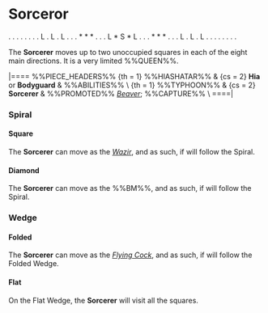 # Sorceror

<div class = "movement">
. . . . . . .
. L . L . L .
. . * * * . .
. L * S * L .
. . * * * . .
. L . L . L .
. . . . . . .
</div>

The **Sorcerer** moves up to two unoccupied squares in each of the
eight main directions. It is a very limited %%QUEEN%%.

|====
%%PIECE_HEADERS%%
  {th = 1}  %%HIASHATAR%%
& {cs = 2}  **Hia** or **Bodyguard**
&           %%ABILITIES%% \\
  {th = 1}  %%TYPHOON%%
& {cs = 2}  **Sorcerer**
&           %%PROMOTED%% [*Beaver*](beaver.html); %%CAPTURE%% \\
====|

### Spiral

#### Square

The **Sorcerer** can move as the [*Wazir*](wazir.html), and as such,
if will follow the Spiral.

#### Diamond

The **Sorcerer** can move as the %%BM%%, and as such,
if will follow the Spiral.

### Wedge

#### Folded

The **Sorcerer** can move as the [*Flying Cock*](flying_cock.html),
and as such, if will follow the Folded Wedge.

#### Flat

On the Flat Wedge, the **Sorcerer** will visit all the squares.
